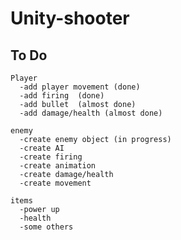 # Unity-shooter

## To Do 
```
Player
  -add player movement (done)
  -add firing  (done)
  -add bullet  (almost done)
  -add damage/health (almost done)
```  
```  
enemy
  -create enemy object (in progress)
  -create AI
  -create firing
  -create animation
  -create damage/health
  -create movement
```
```
items
  -power up
  -health
  -some others
```
